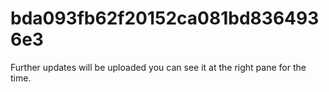 bda093fb62f20152ca081bd8364936e3
================================

Further updates will be uploaded you can see it at the right pane for the time.
